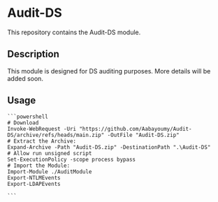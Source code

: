 # Audit-DS

This repository contains the Audit-DS module.

## Description

This module is designed for DS auditing purposes. More details will be added soon.

## Usage

    ```powershell
    # Download 
    Invoke-WebRequest -Uri "https://github.com/Aabayoumy/Audit-DS/archive/refs/heads/main.zip" -OutFile "Audit-DS.zip"
    # Extract the Archive:
    Expand-Archive -Path "Audit-DS.zip" -DestinationPath ".\Audit-DS"
    # Allow run unsigned script 
    Set-ExecutionPolicy -scope process bypass
    # Import the Module:
    Import-Module ./AuditModule
    Export-NTLMEvents
    Export-LDAPEvents
    
    ```
